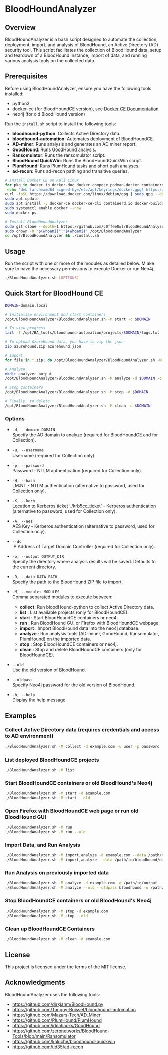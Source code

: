 
# BloodHoundAnalyzer

## Overview

BloodHoundAnalyzer is a bash script designed to automate the collection, deployment, import, and analysis of BloodHound, an Active Directory (AD) security tool. This script facilitates the collection of BloodHound data, setup and teardown of a BloodHound instance, import of data, and running various analysis tools on the collected data.

## Prerequisites

Before using BloodHoundAnalyzer, ensure you have the following tools installed:

- python3
- docker-ce (for BloodHoundCE version), see [Docker CE Documentation](https://docs.docker.com/engine/install/)
- neo4j (for old BloodHound version)

Run the `install.sh` script to install the following tools:
  - **bloodhound-python**: Collects Active Directory data.
  - **bloodhound-automation**: Automates deployment of BloodHoundCE.
  - **AD-miner**: Runs analysis and generates an AD miner report.
  - **GoodHound**: Runs GoodHound analysis.
  - **Ransomulator**: Runs the ransomulator script.
  - **BloodHound QuickWin**: Runs the BloodHoundQuickWin script.
  - **PlumHound**: Runs PlumHound tasks and short path analyses.
  - **ad-recon**: Runs ad-recon pathing and transitive queries.

```bash
# Install Docker CE on Kali Linux
for pkg in docker.io docker-doc docker-compose podman-docker containerd runc; do sudo apt-get remove $pkg; done
 echo "deb [arch=amd64 signed-by=/etc/apt/keyrings/docker.gpg] https://download.docker.com/linux/debian bookworm stable" | sudo tee /etc/apt/sources.list.d/docker.list 
curl -fsSL https://download.docker.com/linux/debian/gpg | sudo gpg --dearmor -o /etc/apt/keyrings/docker.gpg
sudo apt update
sudo apt install -y docker-ce docker-ce-cli containerd.io docker-buildx-plugin docker-compose-plugin
sudo systemctl enable docker --now
sudo docker ps

# Install BloodHoundAnalyzer
sudo git clone --depth=1 https://github.com/c0ffee0wl/BloodHoundAnalyzer /opt/BloodHoundAnalyzer
sudo chown -R "$(whoami)":"$(whoami)" /opt/BloodHoundAnalyzer
cd /opt/BloodHoundAnalyzer && ./install.sh
```


## Usage

Run the script with one or more of the modules as detailed below. M
ake sure to have the necessary permissions to execute Docker or run Neo4j.

```bash
./BloodHoundAnalyzer.sh [OPTIONS]
```

## Quick Start for BloodHound CE

```bash
DOMAIN=domain.local

# Initialize environment and start containers
/opt/BloodHoundAnalyzer/BloodHoundAnalyzer.sh -M start -d $DOMAIN

# To view progress
tail -f /opt/BA_tools/bloodhound-automation/projects/$DOMAIN/logs.txt

# To upload AzureHound data, you have to zip the json
zip azurehound.zip azurehound.json

# Import
for file in *.zip; do /opt/BloodHoundAnalyzer/BloodHoundAnalyzer.sh -M import -d $DOMAIN --data "$file"; done

# Analyze
mkdir analyzer_output
/opt/BloodHoundAnalyzer/BloodHoundAnalyzer.sh -M analyze -d $DOMAIN -o $PWD/analyzer_output

# Stop containers
/opt/BloodHoundAnalyzer/BloodHoundAnalyzer.sh -M stop -d $DOMAIN

# Finally, to delete
/opt/BloodHoundAnalyzer/BloodHoundAnalyzer.sh -M clean -d $DOMAIN
```

### Options

- `-d, --domain DOMAIN`  
  Specify the AD domain to analyze (required for BloodHoundCE and for Collection).

- `-u, --username`  
  Username (required for Collection only).

- `-p, --password`  
  Password - NTLM authentication (required for Collection only).

- `-H, --hash`  
  LM:NT - NTLM authentication (alternative to password, used for Collection only).

- `-K, --kerb`  
  Location to Kerberos ticket './krb5cc_ticket' - Kerberos authentication (alternative to password, used for Collection only).

- `-A, --aes`  
  AES Key - Kerberos authentication (alternative to password, used for Collection only).

- `--dc`  
  IP Address of Target Domain Controller (required for Collection only).

- `-o, --output OUTPUT_DIR`  
  Specify the directory where analysis results will be saved. Defaults to the current directory.

- `-D, --data DATA_PATH`  
  Specify the path to the BloodHound ZIP file to import.

- `-M, --modules MODULES`  
  Comma separated modules to execute between:  
    - **collect:** Run bloodHound-python to collect Active Directory data.  
    - **list** : List available projects (only for BloodHoundCE).  
    - **start** : Start BloodHoundCE containers or neo4j.  
    - **run** : Run BloodHound GUI or Firefox with BloodHoundCE webpage.  
    - **import** : Import BloodHound data into the neo4j database.  
    - **analyze** : Run analysis tools (AD-miner, GoodHound, Ransomulator, PlumHound) on the imported data.  
    - **stop** : Stop BloodHoundCE containers or neo4j.  
    - **clean** : Stop and delete BloodHoundCE containers (only for BloodHoundCE).  

- `--old`  
  Use the old version of BloodHound.

- `--oldpass`  
  Specify Neo4j password for the old version of BloodHound.

- `-h, --help`  
  Display the help message.

## Examples

### Collect Active Directory data (requires credentials and access to AD environment)

```bash
./BloodHoundAnalyzer.sh -M collect -d example.com -u user -p password
```

### List deployed BloodHoundCE projects

```bash
./BloodHoundAnalyzer.sh -M list
```

### Start BloodHoundCE containers or old BloodHound's Neo4j

```bash
./BloodHoundAnalyzer.sh -M start -d example.com
./BloodHoundAnalyzer.sh -M start --old
```

### Open Firefox with BloodHoundCE web page or run old BloodHound GUI
```bash
./BloodHoundAnalyzer.sh -M run
./BloodHoundAnalyzer.sh -M run --old
```

### Import Data, and Run Analysis

```bash
./BloodHoundAnalyzer.sh -M import,analyze -d example.com --data /path/to/bloodhound/data.zip -o /path/to/output
./BloodHoundAnalyzer.sh -M import,analyze --data /path/to/bloodhound/data.zip --old --oldpass bloodhound -o /path/to/output
```

### Run Analysis on previously imported data

```bash
./BloodHoundAnalyzer.sh -M analyze -d example.com -o /path/to/output
./BloodHoundAnalyzer.sh -M analyze --old --oldpass bloodhound -o /path/to/output
```

### Stop BloodHoundCE containers or old BloodHound's Neo4j 

```bash
./BloodHoundAnalyzer.sh -M stop -d example.com
./BloodHoundAnalyzer.sh -M stop --old
```

### Clean up BloodHoundCE Containers

```bash
./BloodHoundAnalyzer.sh -M clean -d example.com
```

## License

This project is licensed under the terms of the MIT license. 

## Acknowledgments
BloodHoundAnalyzer uses the following tools:
- https://github.com/dirkjanm/BloodHound.py
- https://github.com/Tanguy-Boisset/bloodhound-automation
- https://github.com/Mazars-Tech/AD_Miner
- https://github.com/PlumHound/PlumHound
- https://github.com/idnahacks/GoodHound
- https://github.com/zeronetworks/BloodHound-Tools/blob/main/Ransomulator
- https://github.com/kaluche/bloodhound-quickwin
- https://github.com/tid35/ad-recon
